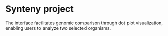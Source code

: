 # Synteny project
The interface facilitates genomic comparison through dot plot visualization, enabling users to analyze two selected organisms.
